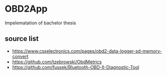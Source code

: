 # OBD2App
Impelematation of bachelor thesis 

## source list
- https://www.csselectronics.com/pages/obd2-data-logger-sd-memory-convert
- https://github.com/tzebrowski/ObdMetrics
- https://github.com/fussek/Bluetooth-OBD-II-Diagnostic-Tool
